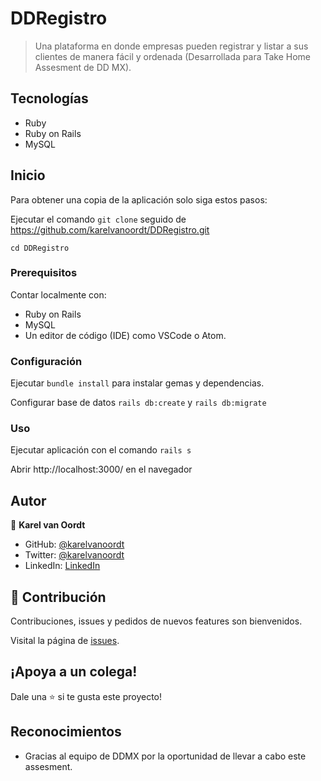 
# DDRegistro

> Una plataforma en donde empresas pueden registrar y listar a sus clientes de manera fácil y ordenada (Desarrollada para Take Home Assesment de DD MX).


## Tecnologías

- Ruby
- Ruby on Rails
- MySQL


## Inicio

Para obtener una copia de la aplicación solo siga estos pasos:

Ejecutar el comando `git clone` seguido de https://github.com/karelvanoordt/DDRegistro.git

`cd DDRegistro`


### Prerequisitos

Contar localmente con:
- Ruby on Rails
- MySQL
- Un editor de código (IDE) como VSCode o Atom. 

### Configuración

Ejecutar `bundle install` para instalar gemas y dependencias.

Configurar base de datos `rails db:create` y `rails db:migrate`

### Uso

Ejecutar aplicación con el comando `rails s`

Abrir http://localhost:3000/ en el navegador


## Autor

👤 **Karel van Oordt**

- GitHub: [@karelvanoordt](https://github.com/karelvanoordt)
- Twitter: [@karelvanoordt](https://twitter.com/karelvanoordt)
- LinkedIn: [LinkedIn](https://linkedin.com/in/karelvanoordt)



## 🤝 Contribución

Contribuciones, issues y pedidos de nuevos features son bienvenidos.


Visital la página de [issues](https://github.com/karelvanoordt/DDRegistro/issues/).

## ¡Apoya a un colega!

Dale una ⭐️ si te gusta este proyecto!

## Reconocimientos

- Gracias al equipo de DDMX por la oportunidad de llevar a cabo este assesment.
